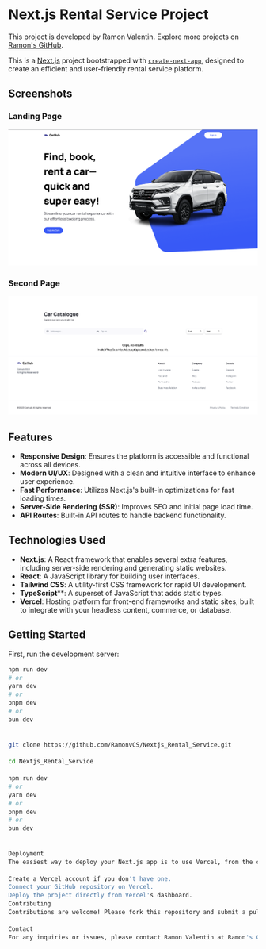 # Next.js Rental Service Project

This project is developed by Ramon Valentin. Explore more projects on [Ramon's GitHub](https://github.com/RamonvCS).

This is a [Next.js](https://nextjs.org/) project bootstrapped with [`create-next-app`](https://github.com/vercel/next.js/tree/canary/packages/create-next-app), designed to create an efficient and user-friendly rental service platform.


## Screenshots

### Landing Page
![Landing Page](./public/Carhub1.png)

### Second Page
![Second Page](./public/Carhub2.png)

## Features

- **Responsive Design**: Ensures the platform is accessible and functional across all devices.
- **Modern UI/UX**: Designed with a clean and intuitive interface to enhance user experience.
- **Fast Performance**: Utilizes Next.js's built-in optimizations for fast loading times.
- **Server-Side Rendering (SSR)**: Improves SEO and initial page load time.
- **API Routes**: Built-in API routes to handle backend functionality.

## Technologies Used

- **Next.js**: A React framework that enables several extra features, including server-side rendering and generating static websites.
- **React**: A JavaScript library for building user interfaces.
- **Tailwind CSS**: A utility-first CSS framework for rapid UI development.
- **TypeScript****: A superset of JavaScript that adds static types.
- **Vercel**: Hosting platform for front-end frameworks and static sites, built to integrate with your headless content, commerce, or database.

## Getting Started

First, run the development server:

```bash
npm run dev
# or
yarn dev
# or
pnpm dev
# or
bun dev


git clone https://github.com/RamonvCS/Nextjs_Rental_Service.git

cd Nextjs_Rental_Service

npm run dev
# or
yarn dev
# or
pnpm dev
# or
bun dev


Deployment
The easiest way to deploy your Next.js app is to use Vercel, from the creators of Next.js.

Create a Vercel account if you don't have one.
Connect your GitHub repository on Vercel.
Deploy the project directly from Vercel's dashboard.
Contributing
Contributions are welcome! Please fork this repository and submit a pull request for any improvements.

Contact
For any inquiries or issues, please contact Ramon Valentin at Ramon's GitHub.

